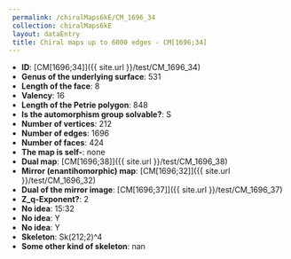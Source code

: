 ```yaml
--- 
 permalink: /chiralMaps6kE/CM_1696_34 
 collection: chiralMaps6kE
 layout: dataEntry
 title: Chiral maps up to 6000 edges - CM[1696;34]
---
```


- **ID**: [CM[1696;34]]({{ site.url }}/test/CM_1696_34)
- **Genus of the underlying surface**: 531
- **Length of the face**: 8
- **Valency**: 16
- **Length of the Petrie polygon**: 848
- **Is the automorphism group solvable?**: S
- **Number of vertices**: 212
- **Number of edges**: 1696
- **Number of faces**: 424
- **The map is self-**: none
- **Dual map**: [CM[1696;38]]({{ site.url }}/test/CM_1696_38)
- **Mirror (enantihomorphic) map**: [CM[1696;32]]({{ site.url }}/test/CM_1696_32)
- **Dual of the mirror image**: [CM[1696;37]]({{ site.url }}/test/CM_1696_37)
- **Z_q-Exponent?**: 2
- **No idea**:  15:32
- **No idea**: Y
- **No idea**: Y
- **Skeleton**: Sk(212;2)^4
- **Some other kind of skeleton**: nan
